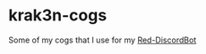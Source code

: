 # krak3n-cogs
Some of my cogs that I use for my [Red-DiscordBot](https://github.com/Cog-Creators/Red-DiscordBot)
